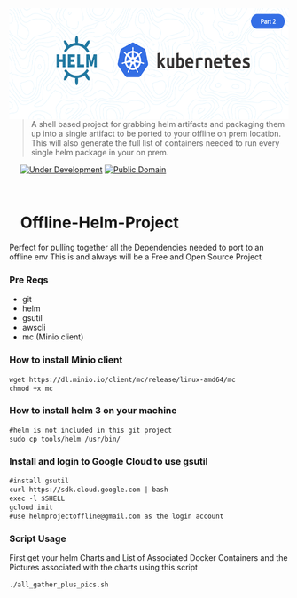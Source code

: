 <img src="helmANDk8s.png" align="left" width="600px" height="200px"/>
<img align="left" width="0" height="192px" hspace="10"/>

> A shell based project for grabbing helm artifacts and packaging them up into a single artifact to be ported to your offline on prem location. This will also generate the full list of containers needed to run every single helm package in your on prem.

[![Under Development](https://img.shields.io/badge/under-development-skyblue.svg)](https://github.com/cez-aug/github-project-boilerplate) [![Public Domain](https://img.shields.io/badge/public-domain-lightgrey.svg)](https://creativecommons.org/publicdomain/zero/1.0/)

<br>

# Offline-Helm-Project
Perfect for pulling together all the Dependencies needed to port to an offline env
This is and always will be a Free and Open Source Project

### Pre Reqs
* git
* helm
* gsutil
* awscli
* mc (Minio client)

### How to install Minio client
```
wget https://dl.minio.io/client/mc/release/linux-amd64/mc
chmod +x mc
```

### How to install helm 3 on your machine
```
#helm is not included in this git project
sudo cp tools/helm /usr/bin/
```

### Install and login to Google Cloud to use gsutil
```
#install gsutil
curl https://sdk.cloud.google.com | bash
exec -l $SHELL
gcloud init
#use helmprojectoffline@gmail.com as the login account
```

### Script Usage
First get your helm Charts and List of Associated Docker Containers and the Pictures associated with the charts using this script
```
./all_gather_plus_pics.sh
```

